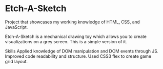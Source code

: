 # Etch-A-Sketch
Project that showcases my working knowledge of HTML, CSS, and JavaScript.

Etch-A-Sketch is a mechanical drawing toy which allows you to create visualizations on a grey screen. This is a simple version of it.

Skills
Applied knowledge of DOM manipulation and DOM events through JS.
Improved code readability and structure.
Used CSS3 flex to create game grid layout.

